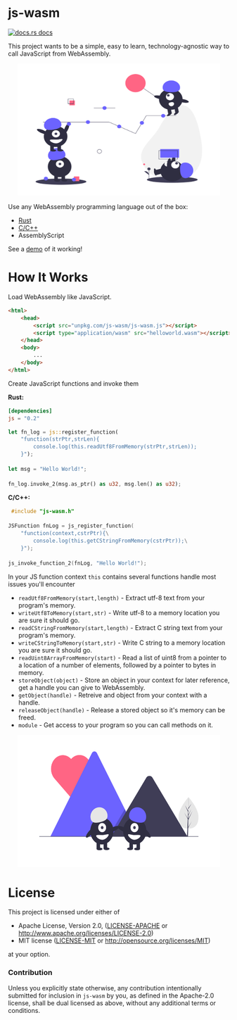 # js-wasm
<a href="https://docs.rs/js"><img src="https://img.shields.io/badge/docs-latest-blue.svg?style=flat-square" alt="docs.rs docs" /></a>

This project wants to be a simple, easy to learn, technology-agnostic way to call JavaScript from WebAssembly.

<p align="center">
  <img width="460" height="300" src="images/undraw_good_team_m7uu.png">
</p>

Use any WebAssembly programming language out of the box:
* [Rust](https://docs.rs/js/latest/js/)
* [C/C++](js-wasm.h)
* AssemblyScript

See a [demo](https://richardanaya.github.io/js-wasm/examples/canvas/index.html) of it working!

# How It Works

Load WebAssembly like JavaScript. 

```html
<html>
    <head>
        <script src="unpkg.com/js-wasm/js-wasm.js"></script>
        <script type="application/wasm" src="helloworld.wasm"></script>
    </head>
    <body>
        ...
    </body>
</html>
```

Create JavaScript functions and invoke them

**Rust:**
```toml
[dependencies]
js = "0.2"
```
```rust
let fn_log = js::register_function(
    "function(strPtr,strLen){
        console.log(this.readUtf8FromMemory(strPtr,strLen)); 
    }");

let msg = "Hello World!";

fn_log.invoke_2(msg.as_ptr() as u32, msg.len() as u32);
```

**C/C++:**
```c
 #include "js-wasm.h"
 
JSFunction fnLog = js_register_function(
    "function(context,cstrPtr){\
        console.log(this.getCStringFromMemory(cstrPtr));\
    }");

js_invoke_function_2(fnLog, "Hello World!");
```

In your JS function context `this` contains several functions handle most issues you'll encounter

* `readUtf8FromMemory(start,length)` - Extract utf-8 text from your program's memory.
* `writeUtf8ToMemory(start,str)` - Write utf-8 to a memory location you are sure it should go.
* `readCStringFromMemory(start,length)` - Extract C string text from your program's memory.
* `writeCStringToMemory(start,str)` - Write C string to a memory location you are sure it should go.
* `readUint8ArrayFromMemory(start)` - Read a list of uint8 from a pointer to a location of a number of elements, followed by a pointer to bytes in memory.
* `storeObject(object)` - Store an object in your context for later reference, get a handle you can give to WebAssembly.
* `getObject(handle)` - Retreive and object from your context with a handle.
* `releaseObject(handle)` - Release a stored object so it's memory can be freed.
* `module` - Get access to your program so you can call methods on it.


<p align="center">
  <img width="460" height="300" src="images/undraw_true_love_cy8x.png">
</p>


# License

This project is licensed under either of

 * Apache License, Version 2.0, ([LICENSE-APACHE](LICENSE-APACHE) or
   http://www.apache.org/licenses/LICENSE-2.0)
 * MIT license ([LICENSE-MIT](LICENSE-MIT) or
   http://opensource.org/licenses/MIT)

at your option.

### Contribution

Unless you explicitly state otherwise, any contribution intentionally submitted
for inclusion in `js-wasm` by you, as defined in the Apache-2.0 license, shall be
dual licensed as above, without any additional terms or conditions.
